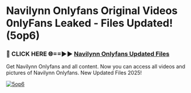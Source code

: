 # Navilynn Onlyfans Original Videos 0nlyFans Leaked - Files Updated! (5op6)

<h3>🔴 CLICK HERE 🌐==►► <a href="https://tinyurl.com/2wckxsce" rel="nofollow">Navilynn Onlyfans Updated Files</a></h3>

Get Navilynn Onlyfans and all content. Now you can access all videos and pictures of Navilynn Onlyfans. New Updated Files 2025!

[![5op6](https://i.imgur.com/AFduVYN.gif)](https://tinyurl.com/2wckxsce)
